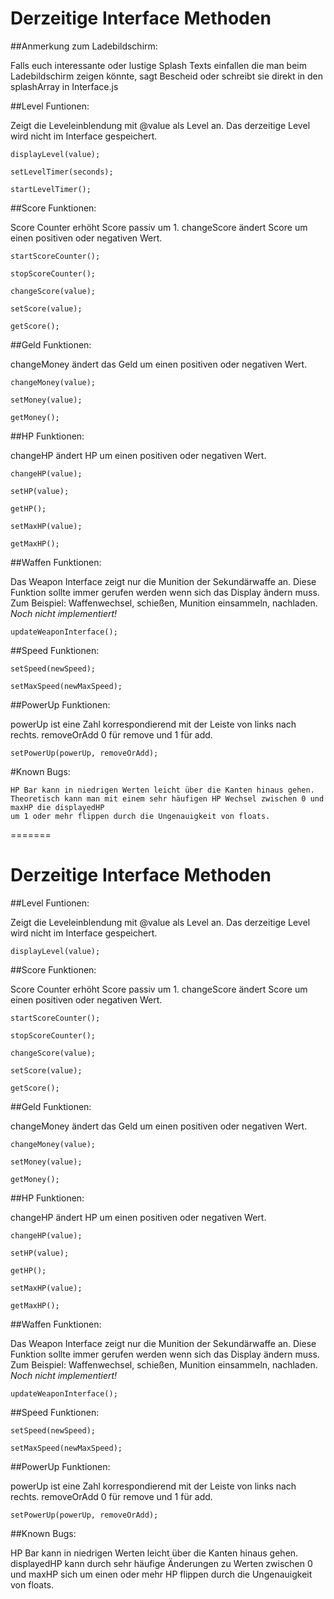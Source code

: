 # Derzeitige Interface Methoden

##Anmerkung zum Ladebildschirm:

Falls euch interessante oder lustige Splash Texts einfallen die man beim Ladebildschirm zeigen könnte, 
sagt Bescheid oder schreibt sie direkt in den splashArray in Interface.js

	
##Level Funtionen:

Zeigt die Leveleinblendung mit @value als Level an.
Das derzeitige Level wird nicht im Interface gespeichert.

	displayLevel(value);
	
	setLevelTimer(seconds);
	
	startLevelTimer();


##Score Funktionen:

Score Counter erhöht Score passiv um 1.
changeScore ändert Score um einen positiven oder negativen Wert.

	startScoreCounter();
	
	stopScoreCounter();
	
	changeScore(value);
	
	setScore(value);
	
	getScore();
	
	
##Geld Funktionen:

changeMoney ändert das Geld um einen positiven oder negativen Wert.

	changeMoney(value);
	
	setMoney(value);
	
	getMoney();


##HP Funktionen:

changeHP ändert HP um einen positiven oder negativen Wert.

	changeHP(value);
	
	setHP(value);
	
	getHP();
	
	setMaxHP(value);
	
	getMaxHP();
	
	
##Waffen Funktionen:
	
Das Weapon Interface zeigt nur die Munition der Sekundärwaffe an.
Diese Funktion sollte immer gerufen werden wenn sich das Display ändern muss.
Zum Beispiel: Waffenwechsel, schießen, Munition einsammeln, nachladen.
*Noch nicht implementiert!*

	updateWeaponInterface();
	

##Speed Funktionen:

	setSpeed(newSpeed);
	
	setMaxSpeed(newMaxSpeed);
	
	
##PowerUp Funktionen:

powerUp ist eine Zahl korrespondierend mit der Leiste von links nach rechts.
removeOrAdd 0 für remove und 1 für add.

	setPowerUp(powerUp, removeOrAdd);
	
	
#Known Bugs:

	HP Bar kann in niedrigen Werten leicht über die Kanten hinaus gehen.
	Theoretisch kann man mit einem sehr häufigen HP Wechsel zwischen 0 und maxHP die displayedHP
	um 1 oder mehr flippen durch die Ungenauigkeit von floats.
=======
# Derzeitige Interface Methoden

##Level Funtionen:

Zeigt die Leveleinblendung mit @value als Level an.
Das derzeitige Level wird nicht im Interface gespeichert.

	displayLevel(value);


##Score Funktionen:

Score Counter erhöht Score passiv um 1.
changeScore ändert Score um einen positiven oder negativen Wert.

	startScoreCounter();
	
	stopScoreCounter();
	
	changeScore(value);
	
	setScore(value);
	
	getScore();
	
	
##Geld Funktionen:

changeMoney ändert das Geld um einen positiven oder negativen Wert.

	changeMoney(value);
	
	setMoney(value);
	
	getMoney();


##HP Funktionen:

changeHP ändert HP um einen positiven oder negativen Wert.

	changeHP(value);
	
	setHP(value);
	
	getHP();
	
	setMaxHP(value);
	
	getMaxHP();
	
	
##Waffen Funktionen:
	
Das Weapon Interface zeigt nur die Munition der Sekundärwaffe an.
Diese Funktion sollte immer gerufen werden wenn sich das Display ändern muss.
Zum Beispiel: Waffenwechsel, schießen, Munition einsammeln, nachladen.
*Noch nicht implementiert!*

	updateWeaponInterface();
	

##Speed Funktionen:

	setSpeed(newSpeed);
	
	setMaxSpeed(newMaxSpeed);
	
	
##PowerUp Funktionen:

powerUp ist eine Zahl korrespondierend mit der Leiste von links nach rechts.
removeOrAdd 0 für remove und 1 für add.

	setPowerUp(powerUp, removeOrAdd);
	
	
##Known Bugs:

HP Bar kann in niedrigen Werten leicht über die Kanten hinaus gehen.
displayedHP kann durch sehr häufige Änderungen zu Werten zwischen 0 und maxHP 
sich um einen oder mehr HP flippen durch die Ungenauigkeit von floats.